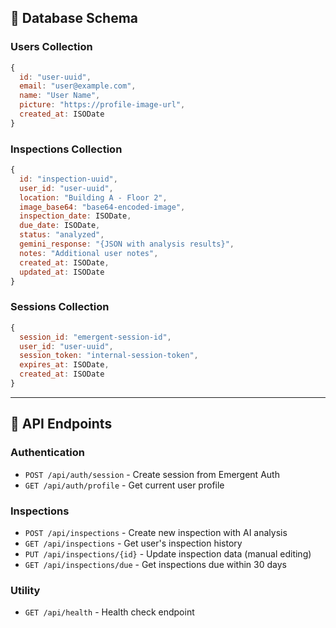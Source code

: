 ## 💾 Database Schema

### **Users Collection**
```javascript
{
  id: "user-uuid",
  email: "user@example.com",
  name: "User Name",
  picture: "https://profile-image-url",
  created_at: ISODate
}
```

### **Inspections Collection**
```javascript
{
  id: "inspection-uuid",
  user_id: "user-uuid",
  location: "Building A - Floor 2",
  image_base64: "base64-encoded-image",
  inspection_date: ISODate,
  due_date: ISODate,
  status: "analyzed",
  gemini_response: "{JSON with analysis results}",
  notes: "Additional user notes",
  created_at: ISODate,
  updated_at: ISODate
}
```

### **Sessions Collection**
```javascript
{
  session_id: "emergent-session-id",
  user_id: "user-uuid", 
  session_token: "internal-session-token",
  expires_at: ISODate,
  created_at: ISODate
}
```

---

## 🔌 API Endpoints

### **Authentication**
- `POST /api/auth/session` - Create session from Emergent Auth
- `GET /api/auth/profile` - Get current user profile

### **Inspections**
- `POST /api/inspections` - Create new inspection with AI analysis
- `GET /api/inspections` - Get user's inspection history
- `PUT /api/inspections/{id}` - Update inspection data (manual editing)
- `GET /api/inspections/due` - Get inspections due within 30 days


### **Utility**
- `GET /api/health` - Health check endpoint
